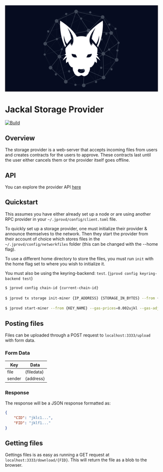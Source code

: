 ![Jackal Provider Cover](./assets/jklstorage.png)
# Jackal Storage Provider

[![Build](https://github.com/JackalLabs/canine-provider/actions/workflows/build.yml/badge.svg)](https://github.com/JackalLabs/canine-provider/actions/workflows/build.yml)

## Overview
The storage provider is a web-server that accepts incoming files from users and creates contracts for the users to approve. These contracts last until the user either cancels them or the provider itself goes offline.

## API

You can explore the provider API [here](https://www.postman.com/navigation-pilot-71533452/workspace/jackal-storage-api)

## Quickstart
This assumes you have either already set up a node or are using another RPC provider in your `~/.jprovd/config/client.toml` file.

To quickly set up a storage provider, one must initialize their provider & announce themselves to the network. Then they start the provider from their account of choice which stores files in the `~/.jprovd/config/networkfiles` folder (this can be changed with the --home flag).

To use a different home directory to store the files, you must run `init` with the home flag set to where you wish to initialize it.

You must also be using the keyring-backend: `test`. (`jprovd config keyring-backend test`)

```sh
$ jprovd config chain-id {current-chain-id}

$ jprovd tx storage init-miner {IP_ADDRESS} {STORAGE_IN_BYTES} --from {KEY_NAME} --gas-prices=0.002ujkl --gas-adjustment=1.5

$ jprovd start-miner --from {KEY_NAME} --gas-prices=0.002ujkl --gas-adjustment=1.5 -y
```

## Posting files
Files can be uploaded through a POST request to `localhost:3333/upload` with form data.
### Form Data
| Key    | Data       |
|--------|------------|
| file   | {filedata} |
| sender | {address}  |

### Response
The response will be a JSON response formatted as:
```JSON
{
    "CID": "jklc1...",
    "FID": "jklf1..."
}
```

## Getting files
Gettings files is as easy as running a GET request at `localhost:3333/download/{FID}`. This will return the file as a blob to the browser.

